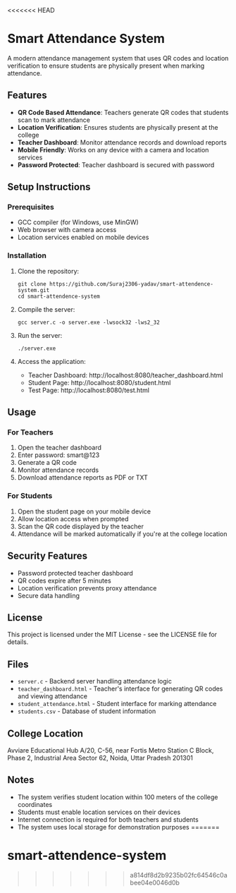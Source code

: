 <<<<<<< HEAD
# Smart Attendance System

A modern attendance management system that uses QR codes and location verification to ensure students are physically present when marking attendance.

## Features

- **QR Code Based Attendance**: Teachers generate QR codes that students scan to mark attendance
- **Location Verification**: Ensures students are physically present at the college
- **Teacher Dashboard**: Monitor attendance records and download reports
- **Mobile Friendly**: Works on any device with a camera and location services
- **Password Protected**: Teacher dashboard is secured with password

## Setup Instructions

### Prerequisites

- GCC compiler (for Windows, use MinGW)
- Web browser with camera access
- Location services enabled on mobile devices

### Installation

1. Clone the repository:
   ```
   git clone https://github.com/Suraj2306-yadav/smart-attendence-system.git
   cd smart-attendence-system
   ```

2. Compile the server:
   ```
   gcc server.c -o server.exe -lwsock32 -lws2_32
   ```

3. Run the server:
   ```
   ./server.exe
   ```

4. Access the application:
   - Teacher Dashboard: http://localhost:8080/teacher_dashboard.html
   - Student Page: http://localhost:8080/student.html
   - Test Page: http://localhost:8080/test.html

## Usage

### For Teachers

1. Open the teacher dashboard
2. Enter password: smart@123
3. Generate a QR code
4. Monitor attendance records
5. Download attendance reports as PDF or TXT

### For Students

1. Open the student page on your mobile device
2. Allow location access when prompted
3. Scan the QR code displayed by the teacher
4. Attendance will be marked automatically if you're at the college location

## Security Features

- Password protected teacher dashboard
- QR codes expire after 5 minutes
- Location verification prevents proxy attendance
- Secure data handling

## License

This project is licensed under the MIT License - see the LICENSE file for details.

## Files

- `server.c` - Backend server handling attendance logic
- `teacher_dashboard.html` - Teacher's interface for generating QR codes and viewing attendance
- `student_attendance.html` - Student interface for marking attendance
- `students.csv` - Database of student information

## College Location

Avviare Educational Hub
A/20, C-56, near Fortis Metro Station
C Block, Phase 2, Industrial Area
Sector 62, Noida, Uttar Pradesh 201301

## Notes

- The system verifies student location within 100 meters of the college coordinates
- Students must enable location services on their devices
- Internet connection is required for both teachers and students
- The system uses local storage for demonstration purposes 
=======
# smart-attendence-system
>>>>>>> a814df8d2b9235b02fc64546c0abee04e0046d0b

